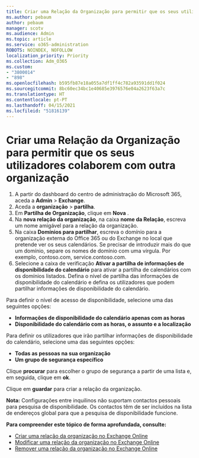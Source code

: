 ```yaml
---
title: Criar uma Relação da Organização para permitir que os seus utilizadores colaborem com outra organização
ms.author: pebaum
author: pebaum
manager: scotv
ms.audience: Admin
ms.topic: article
ms.service: o365-administration
ROBOTS: NOINDEX, NOFOLLOW
localization_priority: Priority
ms.collection: Adm_O365
ms.custom:
- "3800014"
- "898"
ms.openlocfilehash: b595fb87e18a055a7df1ff4c782a93591dd1f024
ms.sourcegitcommit: 8bc60ec34bc1e40685e3976576e04a2623f63a7c
ms.translationtype: HT
ms.contentlocale: pt-PT
ms.lasthandoff: 04/15/2021
ms.locfileid: "51816139"
---
```

# <a name="create-an-organization-relationship-to-allow-your-users-to-collaborate-with-another-organization"></a>Criar uma Relação da Organização para permitir que os seus utilizadores colaborem com outra organização

1. A partir do dashboard do centro de administração do Microsoft 365, aceda a **Admin** > **Exchange**.
2. Aceda a **organização** > **partilha**.
3. Em **Partilha de Organização**, clique em **Nova** .
4. Na **nova relação da organização**, na caixa **nome da Relação**, escreva um nome amigável para a relação da organização.
5. Na caixa **Domínios para partilhar**, escreva o domínio para a organização externa do Office 365 ou do Exchange no local que pretende ver os seus calendários. Se precisar de introduzir mais do que um domínio, separe os nomes de domínio com uma vírgula. Por exemplo, contoso.com, service.contoso.com.
6. Selecione a caixa de verificação **Ativar a partilha de informações de disponibilidade do calendário** para ativar a partilha de calendários com os domínios listados. Defina o nível de partilha das informações de disponibilidade do calendário e defina os utilizadores que podem partilhar informações de disponibilidade do calendário.  

Para definir o nível de acesso de disponibilidade, selecione uma das seguintes opções:

- **Informações de disponibilidade do calendário apenas com as horas**
- **Disponibilidade do calendário com as horas, o assunto e a localização**  

 Para definir os utilizadores que irão partilhar informações de disponibilidade do calendário, selecione uma das seguintes opções:

- **Todas as pessoas na sua organização**
- **Um grupo de segurança específico**  

Clique **procurar** para escolher o grupo de segurança a partir de uma lista e, em seguida, clique em **ok**.

Clique em **guardar** para criar a relação da organização.  

**Nota:** Configurações entre inquilinos não suportam contactos pessoais para pesquisa de disponibilidade. Os contactos têm de ser incluídos na lista de endereços global para que a pesquisa de disponibilidade funcione.

**Para compreender este tópico de forma aprofundada, consulte:**

- [Criar uma relação da organização no Exchange Online](https://docs.microsoft.com/exchange/sharing/organization-relationships/create-an-organization-relationship)
- [Modificar uma relação da organização no Exchange Online](https://docs.microsoft.com/exchange/sharing/organization-relationships/modify-an-organization-relationship)
- [Remover uma relação da organização no Exchange Online](https://docs.microsoft.com/exchange/sharing/organization-relationships/remove-an-organization-relationship)
